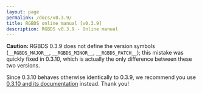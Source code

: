 ```yaml
---
layout: page
permalink: /docs/v0.3.9/
title: RGBDS online manual [v0.3.9]
description: RGBDS v0.3.9 - Online manual
---
```


**Caution:** RGBDS 0.3.9 does not define the version symbols (`__RGBDS_MAJOR__`, `__RGBDS_MINOR__`, `__RGBDS_PATCH__`); this mistake was quickly fixed in 0.3.10, which is actually the only difference between these two versions.

Since 0.3.10 behaves otherwise identically to 0.3.9, we recommend you use [0.3.10 and its documentation](../v0.3.10) instead. Thank you!
